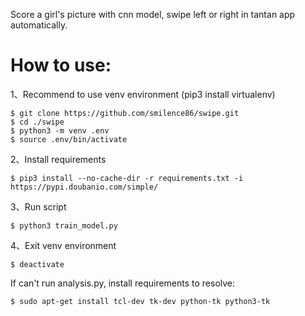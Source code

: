 Score a girl's picture with cnn model, swipe left or right in tantan app automatically.

# How to use:
  
1、Recommend to use venv environment (pip3 install virtualenv)
```
$ git clone https://github.com/smilence86/swipe.git
$ cd ./swipe
$ python3 -m venv .env
$ source .env/bin/activate
```
  
2、Install requirements
```
$ pip3 install --no-cache-dir -r requirements.txt -i https://pypi.doubanio.com/simple/
```
  
3、Run script
```
$ python3 train_model.py
```
  
4、Exit venv environment
```
$ deactivate
```
  
  
  
If can't run analysis.py, install requirements to resolve:
```
$ sudo apt-get install tcl-dev tk-dev python-tk python3-tk
```